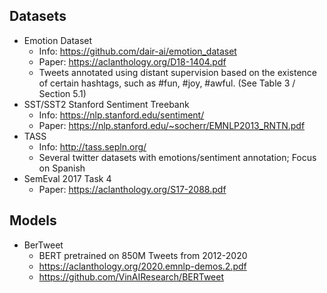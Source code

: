 ## Datasets

* Emotion Dataset
  * Info: https://github.com/dair-ai/emotion_dataset
  * Paper: https://aclanthology.org/D18-1404.pdf
  * Tweets annotated using distant supervision based on the existence of 
    certain hashtags, such as #fun, #joy, #awful. (See Table 3 / Section 5.1)
* SST/SST2 Stanford Sentiment Treebank
  * Info: https://nlp.stanford.edu/sentiment/
  * Paper: https://nlp.stanford.edu/~socherr/EMNLP2013_RNTN.pdf
* TASS
  * Info: http://tass.sepln.org/
  * Several twitter datasets with emotions/sentiment annotation; Focus on Spanish
* SemEval 2017 Task 4
  * Paper: https://aclanthology.org/S17-2088.pdf

## Models
* BerTweet
  * BERT pretrained on 850M Tweets from 2012-2020 
  * https://aclanthology.org/2020.emnlp-demos.2.pdf
  * https://github.com/VinAIResearch/BERTweet